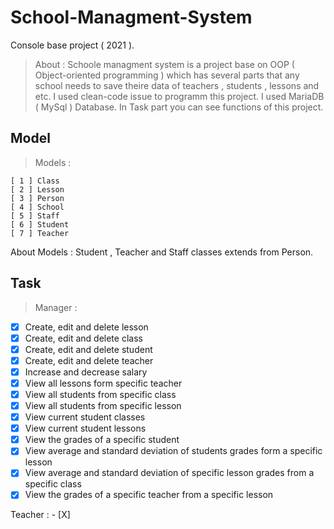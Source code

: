 # School-Managment-System
Console base project ( 2021 ).
> About : Schoole managment system is a project base on OOP ( Object-oriented programming ) which has several parts that any school needs to save theire data of teachers , students , lessons and etc. I used clean-code issue to programm this project. I used MariaDB ( MySql ) Database. In Task part you can see functions of this project.
## Model
> Models :
  ```
  [ 1 ] Class
  [ 2 ] Lesson
  [ 3 ] Person
  [ 4 ] School
  [ 5 ] Staff
  [ 6 ] Student
  [ 7 ] Teacher
  ```
  About Models : 
  Student , Teacher and Staff classes extends from Person.
## Task
> Manager :   
   - [X] Create, edit and delete lesson
   - [X] Create, edit and delete class
   - [X] Create, edit and delete student
   - [X] Create, edit and delete teacher
   - [X] Increase and decrease salary
   - [X] View all lessons form specific teacher
   - [X] View all students from specific class
   - [X] View all students from specific lesson
   - [X] View current student classes
   - [X] View current student lessons
   - [X] View the grades of a specific student
   - [X] View average and standard deviation of students grades form a specific lesson
   - [X] View average and standard deviation of specific lesson grades from a specific class
   - [X] View the grades of a specific teacher from a specific lesson
  
   Teacher :
    - [X]
